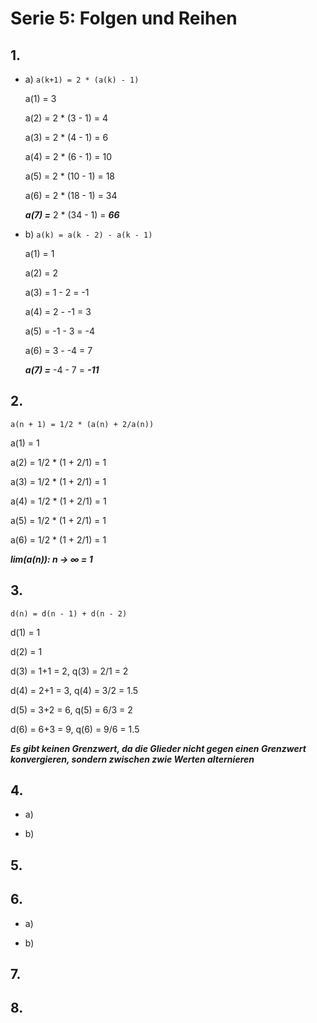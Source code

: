 # Serie 5: Folgen und Reihen

## 1.

- a) `a(k+1) = 2 * (a(k) - 1)`

  a(1) = 3

  a(2) = 2 * (3 - 1) = 4

  a(3) = 2 * (4 - 1) = 6

  a(4) = 2 * (6 - 1) = 10

  a(5) = 2 * (10 - 1) = 18

  a(6) = 2 * (18 - 1) = 34

  ***a(7) =*** 2 * (34 - 1) = ***66***

- b) `a(k) = a(k - 2) - a(k - 1)`

  a(1) = 1

  a(2) = 2

  a(3) = 1 - 2 = -1

  a(4) = 2 - -1 = 3

  a(5) = -1 - 3 = -4

  a(6) = 3 - -4 = 7

  ***a(7) =*** -4 - 7 = ***-11***

## 2.

`a(n + 1) = 1/2 * (a(n) + 2/a(n))`

a(1) = 1

a(2) = 1/2 * (1 + 2/1) = 1

a(3) = 1/2 * (1 + 2/1) = 1

a(4) = 1/2 * (1 + 2/1) = 1

a(5) = 1/2 * (1 + 2/1) = 1

a(6) = 1/2 * (1 + 2/1) = 1

***lim(a(n)): n -> ∞ = 1***

## 3.

`d(n) = d(n - 1) + d(n - 2)`

d(1) = 1

d(2) = 1

d(3) = 1+1 = 2, q(3) = 2/1 = 2

d(4) = 2+1 = 3, q(4) = 3/2 = 1.5

d(5) = 3+2 = 6, q(5) = 6/3 = 2

d(6) = 6+3 = 9, q(6) = 9/6 = 1.5

***Es gibt keinen Grenzwert, da die Glieder nicht gegen einen Grenzwert konvergieren, sondern zwischen zwie Werten alternieren***

## 4.

  - a)

  - b)

## 5.

## 6.

  - a)

  - b)

## 7.

## 8.
